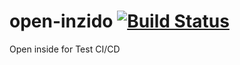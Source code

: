# open-inzido [![Build Status](https://travis-ci.org/ws2cool/open-inzido.svg?branch=master)](https://travis-ci.org/ws2cool/open-inzido)
Open inside for Test CI/CD
